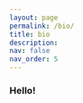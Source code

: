 ```yaml
---
layout: page
permalink: /bio/
title: bio
description:
nav: false
nav_order: 5
---
```


### Hello!

<!-- My name is Yuan Cui (崔元), and I also go by Charles. I work with data and try to make a positive social impact with my work. Here's my story. -->

<!-- - **2020 - present**: Northwestern University.
  Following my passion for computer science, I joined the CS Ph.D. program at Northwestern. I started out grad school stuyding the intersection of economics and computation. I spent my first one and a half years taking theoretical computer science courses as well as many Ph.D. level of economics courses. Loving the abstract beauty of math and theories but yearning for solving more applied and social-impact centered problems, I pivoted to doing more appplied research in human-computer interaction, data science, and algorithms. In addition, I sought opportunities to develop expertise in tech-for-social-impact work and deepen my knowledge of the research-to-practice pipeline. -->

  <!-- - **2020 - present**: [Mechanism Design for Social Good (MD4SG)](https://www.md4sg.com/)  
    At the start of grad school, I began participating in MD4SG, a multi-institutional research initiative of interdisciplinary scholars and practitioners aiming to improve access and create opportunities for historically underserved communities. After participating in the Environment and Data Economies working groups for a year, my collaborators and I hosted a tutorial on data externalities at the ACM FAccT conference. I later lead the Data Economies group and eventually became a co-organizer for the entire MD4SG initiative to manage its operations and design new programs. MD4SG gave me the opportunity to do theoretical work with a social impact flavor, taught me how to have effective discussions and conduct research with people from interdisciplinary backgrounds, and introduced me to a community of scholars who are striving to study the societal implications of sociotechnical systems. -->

  <!-- - **Summer 2022**: [Data Science for Social Good (DSSG)](https://www.dssgfellowship.org/)  
    In order to gain insights into the practical applications of computer science in real-world problems, I worked at the Data Science for Social Good summer fellowship program at Carnegie Mellon University under the supervision of [Rayid Ghani](http://www.rayidghani.com/) and [Kit Rodolfa](https://law.stanford.edu/directory/kit-rodolfa/), where we partnered with the 988 Suicide & Crisis Lifeline and built a machine learning pipeline based on historical call data to help the lifeline make routing decisions that would allow them to answer more calls. In addition to receiving extensive technical training on practical machine learning projects, I learned valuable lessons from interacting with our partner organization and with weekly speakers from government agencies and nonprofit organizations. The real world doesn't work like a textbook—organizations face so many constraints, and we have to communicate to understand their pain points. I learned about how crucial it is to be able to articulate the necessity of data-driven solutions to decision makers at the top who may not have the same technical know-how and vocabulary that engineers do. -->

<!-- - **Summer 2023**: Graduate Student Fellow at [Stanford RegLab](https://reglab.stanford.edu/)
  (Coming Soon!)
  description goes here. what i did and lessons learned. -->

<!-- At the same time, I developed leadership, management, and communication skills outside of my academic work. -->

<!-- - **Consulting**: [Advanced Degree Consulting Aliance (ADCA)](https://adca.northwestern.edu/), [Impact Consulting Chicago](https://www.linkedin.com/company/impact-consulting-chicago/)
  I gained consulting and project management experience while serving as the VP of University and Alumni relatons at ADCA, as well as co-founding Impact Consulting Chicago and serving as the Head of Business Development. Under these roles, I managed several pro bono consulting projects for social-impact starups in the space of elderly care, financial lteracy education, and sustainable clothing.

- **Leadership Development**: [Center for Leadership](https://lead.northwestern.edu/)
  After serving in leadership positions at different organzations, I wanted to more delibrately develop my leadership skills. I participated in the leadership coaching program, the fellowship program, and later served as a team lead in the fellowship program at the Center for Leadership. I deepened my understanding of my own leadership style, identified and acted on areas of improvement, and developed a "leadership as service" mindset.

  <!-- RCTP | entrepreneurship: homeriser, the garage-->

<!-- - **2016 - 2020**: Oberlin College.
  I majored in mathematics and computer science. Mathematics showed me a powerful way of seeing and understanding the world, and I felt in love with it instantly. I took as many math and theoretical computer science classes as I could, and studied abroad at [Budapest Semesters in Mathematics](https://www.budapestsemesters.com/). I did research with multiple professors on topics including economics and computation, primality testing, and machine learning. My undergraduate thesis examined how simple modifications of the deferred acceptance matching algorithm affects perceived fairness and strategic behavior of school applicants. I graduatd with high honor and as a member of Phi Beta Kappa. I'm grateful for the tight-knit Oberlin community woven together with love and compassion, and I was fortunate to be mentored by [Jack Calcut](https://www2.oberlin.edu/faculty/jcalcut/), [Ben Linowitz](https://www2.oberlin.edu/faculty/blinowit/), and [Sam Taggart](http://samueltaggart.com/). I learned the technical and reasoning skills to analyze problems with quantitative rigor. I also learned the importance of community building and mentorship.  -->

<!-- My four years at Oberlin left precious and indelible traces in my life. I will always cherish this tight-knit community woven together with love and compassion. It nurtured my heart and changed me in many fundamental ways. There was never a lack of passion for intellectual adventures. I have met mentors and friends who inspired me to grow, showed me to be courageous, and beyond all, loved me and taught me how to love. Therefore, I'm a strong advocate of the small liberal arts college education. I'm currently serving as a Class Ambassador to help fundraise for the [Oberlin Annual Fund](https://advance.oberlin.edu/donate).

I was born and raised in Hohhot (呼和浩特), Inner Mongolia (内蒙古) until moving to Beijing (北京) at the age of 11, where I met my life-long family of teachers and friends at <a href="http://www.bj35.com/site/">志成中学</a>. I also lived in D.C. and Cleveland for about 3 years before college. -->

<!-- For now, this page is assumed to be a static description of your courses. You can convert it to a collection similar to `_projects/` so that you can have a dedicated page for each course.

Organize your courses by years, topics, or universities, however you like! -->
